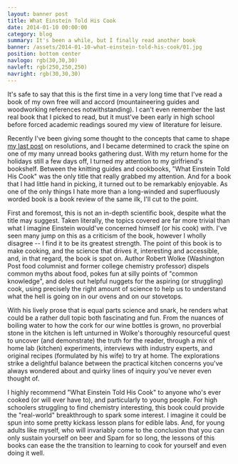```yaml
---
layout: banner post
title: What Einstein Told His Cook
date: 2014-01-10 00:00:00
category: blog
summary: It's been a while, but I finally read another book
banner: /assets/2014-01-10-what-einstein-told-his-cook/01.jpg
position: bottom center
navlogo: rgb(30,30,30)
navleft: rgb(250,250,250)
navright: rgb(30,30,30)
---
```


It's safe to say that this is the first time in a very long time that I've read a book of my own free will and accord (mountaineering guides and woodworking references notwithstanding). I can't even remember the last real book that I picked to read, but it must've been early in high school before forced academic readings soured my view of literature for leisure.

Recently I've been giving some thought to the concepts that came to shape [my last post](/blog/seize-the-day/) on resolutions, and I became determined to crack the spine on one of my many unread books gathering dust. With my return home for the holidays still a few days off, I turned my attention to my girlfriend's bookshelf. Between the knitting guides and cookbooks, "What Einstein Told His Cook" was the only title that really grabbed my attention. And for a book that I had little hand in picking, it turned out to be remarkably enjoyable. As one of the only things I hate more than a long-winded and superfluously worded book is a book review of the same ilk, I'll cut to the point.

First and foremost, this is not an in-depth scientific book, despite what the title may suggest. Taken literally, the topics covered are far more trivial than what I imagine Einstein would've concerned himself (or his cook) with. I've seen many jump on this as a criticism of the book, however I wholly disagree -- I find it to be its greatest strength. The point of this book is to make cooking, and the science that drives it, interesting and accessible, and, in that regard, the book is spot on. Author Robert Wolke (Washington Post food columnist and former college chemistry professor) dispels common myths about food, pokes fun at silly points of "common knowledge", and doles out helpful nuggets for the aspiring (or struggling) cook, using precisely the right amount of science to help us to understand what the hell is going on in our ovens and on our stovetops.

With his lively prose that is equal parts science and snark, he renders what could be a rather dull topic both fascinating and fun. From the nuances of boiling water to how the cork for our wine bottles is grown, no proverbial stone in the kitchen is left unturned in Wolke's thoroughly resourceful quest to uncover (and demonstrate) the truth for the reader, through a mix of home lab (kitchen) experiments, interviews with industry experts, and original recipes (formulated by his wife) to try at home. The explorations strike a delightful balance between the practical kitchen concerns you've always wondered about and quirky lines of inquiry you've never even thought of.

I highly recommend "What Einstein Told His Cook" to anyone who's ever cooked (or will ever have to), and particularly to young people. For high schoolers struggling to find chemistry interesting, this book could provide the "real-world" breakthrough to spark some interest. I imagine it could be spun into some pretty kickass lesson plans for edible labs. And, for young adults like myself, who will invariably come to the conclusion that you can only sustain yourself on beer and Spam for so long, the lessons of this books can ease the the transition to learning to cook for yourself and even doing it well.